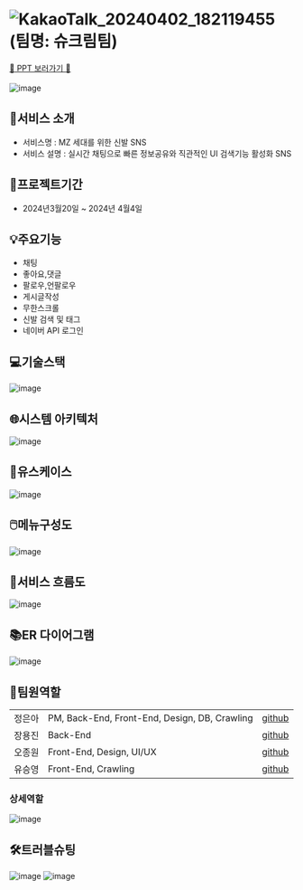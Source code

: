 # ![KakaoTalk_20240402_182119455](https://github.com/2023-SMHRD-KDT-AI-16/Shoekream/assets/157657703/b77a1bfd-a43d-4518-bfc7-b2b4f60024c5) <br> (팀명: 슈크림팀)
<a href="https://www.miricanvas.com/v/131r577"> 🔗 PPT 보러가기 🔗</a>
<br><br>
![image](https://github.com/2023-SMHRD-KDT-AI-16/Shoekream/assets/157657712/04a59da2-f88a-4425-b6a5-e4607aec901c)


## 🌟서비스 소개
- 서비스명 : MZ 세대를 위한 신발 SNS  
- 서비스 설명 : 실시간 채팅으로 빠른 정보공유와 직관적인 UI 검색기능 활성화 SNS 

## 📅프로젝트기간
- 2024년3월20일 ~ 2024년 4월4일 

## 💡주요기능
-  채팅
-  좋아요,댓글
-  팔로우,언팔로우
-  게시글작성
-  무한스크롤
-  신발 검색 및 태그
-  네이버 API 로그인
## 💻기술스택
![image](https://github.com/2023-SMHRD-KDT-AI-16/Shoekream/assets/157657703/fbb90356-2a0a-4776-b2ec-382f11a39143)


## 🌐시스템 아키텍처
![image](https://github.com/2023-SMHRD-KDT-AI-16/Shoekream/assets/157657703/e9fe1fbb-5812-4504-a88b-f52a15723d82)


## 📝유스케이스

![image](https://github.com/2023-SMHRD-KDT-AI-16/Shoekream/assets/157584487/779cc078-770e-4a8d-8179-9c1ec0e09493)


## 🖱️메뉴구성도

![image](https://github.com/2023-SMHRD-KDT-AI-16/Shoekream/assets/157657712/61f67009-e886-4153-9b31-e58d9dfe978c)


## 🔄서비스 흐름도

![image](https://github.com/2023-SMHRD-KDT-AI-16/Shoekream/assets/157657703/7d7bc13a-a487-4e05-87f3-08a55c964d79)




## 📚ER 다이어그램
![image](https://github.com/2023-SMHRD-KDT-AI-16/Shoekream/assets/157657703/6aa42cbd-d531-4873-9c39-3ad2c4bdf11b)



## 👥팀원역할
<table>
    <tr>
        <td>정은아</td>
        <td>PM, Back-End, Front-End, Design, DB, Crawling</td>
       <td align="center"><a href="https://github.com/JeongEun-A" target="_blank">github</a></td>
    </tr>
     <tr>
        <td>장용진</td>
        <td>Back-End </td>
         <td align="center"><a href="https://github.com/SaveJobs" target="_blank">github</a></td>
    </tr> 
     <tr>
        <td>오종원</td>
        <td>Front-End, Design, UI/UX</td>
      <td align="center"><a href="https://github.com/jong-won-oh" target="_blank">github</a></td>
    </tr>
    <tr>
        <td>유승영</td>
        <td>Front-End, Crawling </td>
       <td align="center"><a href="https://github.com/tmddud2024" target="_blank">github</a></td>
    </tr>
</table>

### 상세역할

![image](https://github.com/2023-SMHRD-KDT-AI-16/Shoekream/assets/157657703/1315c8aa-b820-4135-9aa4-a79c09e4852d)


## 🛠️트러블슈팅

![image](https://github.com/2023-SMHRD-KDT-AI-16/Shoekream/assets/157657703/5ca02c88-c98d-41e7-b330-d8df5683a437)
![image](https://github.com/2023-SMHRD-KDT-AI-16/Shoekream/assets/157657703/0ecb92b7-cb5b-4277-ae55-5d2920066c92)




